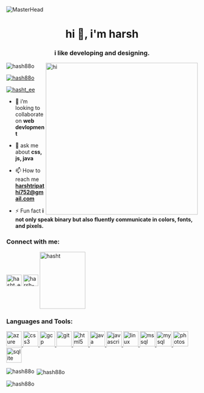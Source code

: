 <img src="https://media0.giphy.com/headers/GitHub/w8ZJLtJbmuph.gif" alt="MasterHead">
<h1 align="center">hi 👋, i'm harsh</h1>
<h3 align="center">i like developing and designing.</h3>
<img align="right" alt="hi" width="400" src="https://www.desicomments.com/wp-content/uploads/2017/07/Hello.gif">

<p align="left"> <img src="https://komarev.com/ghpvc/?username=hash88o&label=Profile%20views&color=0e75b6&style=flat" alt="hash88o" /> </p>

<p align="left"> <a href="https://github.com/ryo-ma/github-profile-trophy"><img src="https://github-profile-trophy.vercel.app/?username=hash88o" alt="hash88o" /></a> </p>

<p align="left"> <a href="https://twitter.com/hasht_ee" target="blank"><img src="https://img.shields.io/twitter/follow/hasht_ee?logo=twitter&style=for-the-badge" alt="hasht_ee" /></a> </p>

- 👯 i’m looking to collaborate on **web devlopment**

- 💬 ask me about **css, js, java**

- 📫 How to reach me **harshtripathi752@gmail.com**

- ⚡ Fun fact **i not only speak binary but also fluently communicate in colors, fonts, and pixels.**

<h3 align="left">Connect with me:</h3>
<p align="left">
<a href="https://twitter.com/hasht_ee" target="blank"><img align="center" src="https://www.svgrepo.com/show/475689/twitter-color.svg" alt="hasht_ee" height="30" width="40" /></a>
<a href="https://linkedin.com/in/harsh-tripathi-919995248" target="blank"><img align="center" src="https://cdn.jsdelivr.net/gh/devicons/devicon/icons/linkedin/linkedin-original.svg" alt="harsh-tripathi-919995248" height="30" width="40" /></a>
<a href="https://codeforces.com/profile/hasht" target="[blank](https://media.licdn.com/dms/image/C560BAQHaVYd13rRz3A/company-logo_200_200/0/1638831589865?e=2147483647&v=beta&t=Zq1zixRFUNMSm2Ldgu_hcJAYTL1gWG3VHKXO4kf9lDQ)"><img align="center" src="https://upload.wikimedia.org/wikipedia/commons/b/b1/Codeforces_logo.svg" alt="hasht" height="150" width="120" /></a>
</p>

<h3 align="left">Languages and Tools:</h3>
<p align="left"> <a href="https://azure.microsoft.com/en-in/" target="_blank" rel="noreferrer"> <img src="https://cdn.jsdelivr.net/gh/devicons/devicon/icons/azure/azure-original.svg" alt="azure" width="40" height="40"/> </a> <a href="https://www.w3schools.com/css/" target="_blank" rel="noreferrer"> <img src="https://cdn.jsdelivr.net/gh/devicons/devicon/icons/css3/css3-original-wordmark.svg" alt="css3" width="40" height="40"/> </a> <a href="https://cloud.google.com" target="_blank" rel="noreferrer"> <img src="https://cdn.jsdelivr.net/gh/devicons/devicon/icons/googlecloud/googlecloud-original.svg" alt="gcp" width="40" height="40"/> </a> <a href="https://git-scm.com/" target="_blank" rel="noreferrer"> <img src="https://cdn.jsdelivr.net/gh/devicons/devicon/icons/git/git-original.svg" alt="git" width="40" height="40"/> </a> <a href="https://www.w3.org/html/" target="_blank" rel="noreferrer"> <img src="https://cdn.jsdelivr.net/gh/devicons/devicon/icons/html5/html5-original-wordmark.svg" alt="html5" width="40" height="40"/> </a> <a href="https://www.java.com" target="_blank" rel="noreferrer"> <img src="https://cdn.jsdelivr.net/gh/devicons/devicon/icons/java/java-original-wordmark.svg" alt="java" width="40" height="40"/> </a> <a href="https://developer.mozilla.org/en-US/docs/Web/JavaScript" target="_blank" rel="noreferrer"> <img src="https://cdn.jsdelivr.net/gh/devicons/devicon/icons/javascript/javascript-original.svg" alt="javascript" width="40" height="40"/> </a> <a href="https://www.linux.org/" target="_blank" rel="noreferrer"> <img src="https://cdn.jsdelivr.net/gh/devicons/devicon/icons/linux/linux-original.svg" alt="linux" width="40" height="40"/> </a> <a href="https://www.microsoft.com/en-us/sql-server" target="_blank" rel="noreferrer"> <img src="https://www.svgrepo.com/show/303229/microsoft-sql-server-logo.svg" alt="mssql" width="40" height="40"/> </a> <a href="https://www.mysql.com/" target="_blank" rel="noreferrer"> <img src="https://cdn.jsdelivr.net/gh/devicons/devicon/icons/mysql/mysql-original.svg" alt="mysql" width="40" height="40"/> </a> <a href="https://www.photoshop.com/en" target="_blank" rel="noreferrer"> <img src="https://cdn.jsdelivr.net/gh/devicons/devicon/icons/photoshop/photoshop-plain.svg" alt="photoshop" width="40" height="40"/> </a> <a href="https://www.sqlite.org/" target="_blank" rel="noreferrer"> <img src="https://www.vectorlogo.zone/logos/sqlite/sqlite-icon.svg" alt="sqlite" width="40" height="40"/> </a> </p>

<p><img align="left" src="https://github-readme-stats.vercel.app/api/top-langs?username=hash88o&show_icons=true&locale=en&layout=compact" alt="hash88o" /></p>

<p>&nbsp;<img align="center" src="https://github-readme-stats.vercel.app/api?username=hash88o&show_icons=true&locale=en" alt="hash88o" /></p>

<p><img align="center" src="https://github-readme-streak-stats.herokuapp.com/?user=hash88o&" alt="hash88o" /></p>
